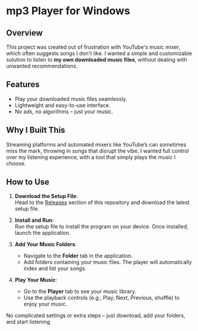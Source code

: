 # mp3 Player for Windows

## Overview
This project was created out of frustration with YouTube's music mixer, which often suggests songs I don't like. I wanted a simple and customizable solution to listen to **my own downloaded music files**, without dealing with unwanted recommendations.

## Features
- Play your downloaded music files seamlessly.
- Lightweight and easy-to-use interface.
- No ads, no algorithms – just your music.

## Why I Built This
Streaming platforms and automated mixers like YouTube’s can sometimes miss the mark, throwing in songs that disrupt the vibe. I wanted full control over my listening experience, with a tool that simply plays the music I choose.

## How to Use
1. **Download the Setup File**:  
   Head to the [Releases](./releases) section of this repository and download the latest setup file.

2. **Install and Run**:  
   Run the setup file to install the program on your device. Once installed, launch the application.

3. **Add Your Music Folders**:  
   - Navigate to the **Folder** tab in the application.
   - Add folders containing your music files. The player will automatically index and list your songs.

4. **Play Your Music**:  
   - Go to the **Player** tab to see your music library.
   - Use the playback controls (e.g., Play, Next, Previous, shuffle) to enjoy your music.

No complicated settings or extra steps – just download, add your folders, and start listening

